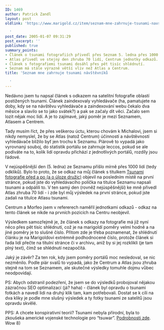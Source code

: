 ```yaml
---
ID: 1469
author: Patrick Zandl
layout: post
oldlink: 'https://www.marigold.cz/item/seznam-mne-zahrnuje-tsunami-navstevniku

  '
post_date: 2005-01-07 09:31:29
post_excerpt: ''
published: true
summary_points:
- Článek o tsunami fotografiích přivedl přes Seznam 5. ledna přes 1000 lidí.
- Atlas přivedl ve stejný den zhruba 70 lidí, Centrum jednotky odkazů.
- Článek s fotografiemi tsunami dosáhl přes pět tisíc shlédnutí.
- Seznam má stále výrazně větší vliv než Atlas a Centrum.
title: 'Seznam mne zahrnuje tsunami návštěvníků

  '
---
```


<p>Nedávno jsem tu napsal článek s odkazem na satelitní fotografie oblastí postižených tsunami. Článek zaindexovaly vyhledávače (ha, pamatujete na doby, kdy se na návštěvu vyhledávače a zaindexování webu čekalo dva měsíce a slavilo se to jako svátek?) a pak se začaly dít věci. Začalo sem lozit nějak moc lidí. A je to zajímavé, jaký poměr je mezi Seznamem, Atlasem a Centrem. </p>


<p>Tady musím říct, že přes veškerou úctu, kterou chovám k Michalovi, jsem si nikdy nemyslel, že by se Atlas (natož Centrum) účinností a návštěvností vyhledávače blížilo byť jen trochu k Seznamu. Píárově to vypadá jako vyrovnaný souboj, do statistik portálu se zahrnuje leccos, pokud se ale podíváte na to, kolik lidí opravdu přichází z jednotlivých portálů, rozdíly jsou řádové. </p>

<p>V nejúspěšnější den (5. ledna) ze Seznamu přišlo mírně přes 1000 lidí (tedy odkliků). Bylo to proto, že se odkaz na můj článek s titulkem <a href="/item/tsunami-fotografie-pred-a-po-a-o-uloze-druzic">Tsunami fotografie před a po (a o úloze družic)</a> objevil na posledním místě na první stránce, pokud jste do vyhledávacího políčka na titulce Seznamu napsali tsunami a odpálili to. V ten samý den (rovněž nejúspěšnější) ke mně přivedl Atlas zhruba 70 lidí - i zde byl můj výsledek na první stránce, pokud jste zadali na titulce Atlasu tsunami. </p>

<p>Centrum a Morfeo jsem v refererech naměřil jednotkami odkazů - odkaz na tento článek se nikde na prvních pozicích na Centru neobjevil. </p>

<p>Výsledkem samozřejmě je, že článek s odkazy na fotografie má již nyní něco přes pět tisíc shlédnutí, což je na marigoldí poměry velmi hodně a na jiné poměry je to slušné číslo. Přitom zde je třeba poznamenat, že shlédnutí článku je na Marigoldovi extrémně podhodnocené číslo, protože článek si řada lidí přečte na titulní stránce či v archivu, aniž by si jej rozklikli (je tam plný text), čímž se shlédnutí nezapočítá. </p>

<p>Jaký je závěr? Za ten rok, kdy jsem poměry portálů moc nesledoval, se nic nezměnilo. Podle píár svalů to vypadá, jako že Centrum a Atlas jsou zhruba stejně na tom se Seznamem, ale skutečné výsledky tomuhle dojmu vůbec neodpovídají.</p>

<p>PS: Abych odstranil podezření, že jsem se do výsledků probojoval nějakou zázračnou SEO optimalizací (já? haha) - článek byl opravdu o tsunami fotkách a navedl lidi na druhý klik tam, kam potřebovali. Dostat se k cíli na dva kliky je podle mne slušný výsledek a ty fotky tsunami ze satelitů jsou opravdu skvělé.
</p>

PPS: A chcete konspirativní teorii? Tsunami nebyla přírodní, byla to zkoušeka americké vojenské technologie pro &#8220;tsuwar&#8221;. <a href="http://www.volny.cz/jonyklub/foto/investig/tsunami.html">Podrobnosti zde</a>. Wow 8)
</p>